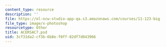 ```yaml
---
content_type: resource
description: ''
file: https://ol-ocw-studio-app-qa.s3.amazonaws.com/courses/11-123-big-plans-and-mega-urban-landscapes-spring-2014/3cf31da2cf3b6b8ef0ff82df7d043966_ACERSAC7.psd
file_type: image/x-photoshop
resourcetype: Other
title: ACERSAC7.psd
uid: 3cf31da2-cf3b-6b8e-f0ff-82df7d043966
---
```

